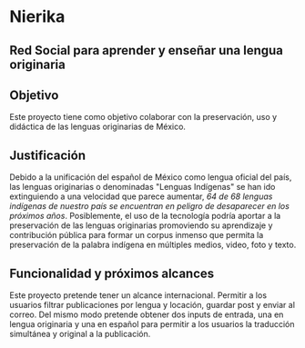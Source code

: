 # Nierika

## Red Social para aprender y enseñar una lengua originaria

## Objetivo

Este proyecto tiene como objetivo colaborar con la preservación, uso y didáctica de las lenguas originarias de México.

## Justificación

Debido a la unificación del español de México como lengua oficial del país, las lenguas originarias o denominadas "Lenguas Indígenas" se han ido extinguiendo a una velocidad que parece aumentar, _64 de 68 lenguas indígenas de nuestro país se encuentran en peligro de desaparecer en los próximos años_. Posiblemente, el uso de la tecnología podría aportar a la preservación de las lenguas originarias promoviendo su aprendizaje y contribución pública para formar un corpus inmenso que permita la preservación de la palabra indígena en múltiples medios, video, foto y texto.

## Funcionalidad y próximos alcances

Este proyecto pretende tener un alcance internacional. Permitir a los usuarios filtrar publicaciones por lengua y locación, guardar post y enviar al correo. Del mismo modo pretende obtener dos inputs de entrada, una en lengua originaria y una en español para permitir a los usuarios la traducción simultánea y original a la publicación.
